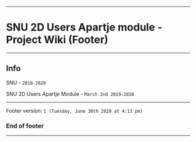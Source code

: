 
***

# SNU 2D Users Apartje module - Project Wiki (Footer)

***

## Info

SNU - `2018-2020`

SNU 2D Users Apartje Module - `March 2nd 2019-2020`

***

Footer version: `1 (Tuesday, June 30th 2020 at 4:13 pm)`

### End of footer

***
